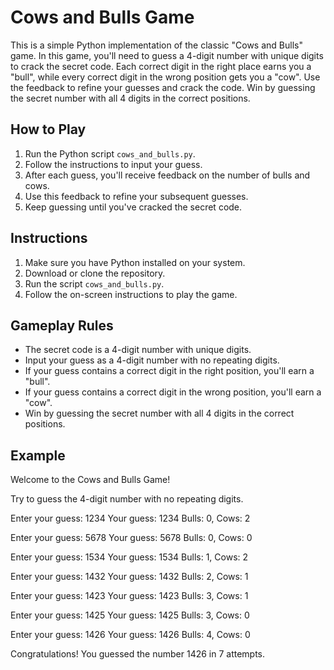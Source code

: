 # Cows and Bulls Game

This is a simple Python implementation of the classic "Cows and Bulls" game. In this game, you'll need to guess a 4-digit number with unique digits to crack the secret code. Each correct digit in the right place earns you a "bull", while every correct digit in the wrong position gets you a "cow". Use the feedback to refine your guesses and crack the code. Win by guessing the secret number with all 4 digits in the correct positions.

## How to Play

1. Run the Python script `cows_and_bulls.py`.
2. Follow the instructions to input your guess.
3. After each guess, you'll receive feedback on the number of bulls and cows.
4. Use this feedback to refine your subsequent guesses.
5. Keep guessing until you've cracked the secret code.

## Instructions

1. Make sure you have Python installed on your system.
2. Download or clone the repository.
3. Run the script `cows_and_bulls.py`.
4. Follow the on-screen instructions to play the game.

## Gameplay Rules

- The secret code is a 4-digit number with unique digits.
- Input your guess as a 4-digit number with no repeating digits.
- If your guess contains a correct digit in the right position, you'll earn a "bull".
- If your guess contains a correct digit in the wrong position, you'll earn a "cow".
- Win by guessing the secret number with all 4 digits in the correct positions.

## Example

Welcome to the Cows and Bulls Game!

Try to guess the 4-digit number with no repeating digits.

Enter your guess: 1234
Your guess: 1234
Bulls: 0, Cows: 2

Enter your guess: 5678
Your guess: 5678
Bulls: 0, Cows: 0

Enter your guess: 1534
Your guess: 1534
Bulls: 1, Cows: 2

Enter your guess: 1432
Your guess: 1432
Bulls: 2, Cows: 1

Enter your guess: 1423
Your guess: 1423
Bulls: 3, Cows: 1

Enter your guess: 1425
Your guess: 1425
Bulls: 3, Cows: 0

Enter your guess: 1426
Your guess: 1426
Bulls: 4, Cows: 0

Congratulations! You guessed the number 1426 in 7 attempts.
